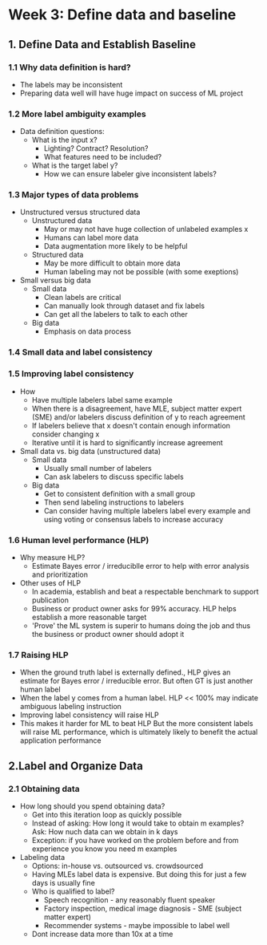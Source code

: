 # Week 3: Define data and baseline

## 1. Define Data and Establish Baseline
### 1.1 Why data definition is hard?
+ The labels may be inconsistent
+ Preparing data well will have huge impact on success of ML project

### 1.2 More label ambiguity examples
+ Data definition questions:
  + What is the input x?
    + Lighting? Contract? Resolution?
    + What features need to be included?
  + What is the target label y?
    + How we can ensure labeler give inconsistent labels?

### 1.3 Major types of data problems
+ Unstructured versus structured data
  + Unstructured data
    + May or may not have huge collection of unlabeled examples x
    + Humans can label more data
    + Data augmentation more likely to be helpful
  + Structured data
    + May be more difficult to obtain more data
    + Human labeling may not be possible (with some exeptions)
+ Small versus big data
  + Small data
    + Clean labels are critical
    + Can manually look through dataset and fix labels
    + Can get all the labelers to talk to each other
  + Big data
    + Emphasis on data process

### 1.4 Small data and label consistency

### 1.5 Improving label consistency
+ How
  + Have multiple labelers label same example
  + When there is a disagreement, have MLE, subject matter expert (SME) and/or labelers discuss definition of y to reach agreement
  + If labelers believe that x doesn't contain enough information consider changing x
  + Iterative until it is hard to significantly increase agreement
+ Small data vs. big data (unstructured data)
  + Small data
    + Usually small number of labelers
    + Can ask labelers to discuss specific labels
  + Big data
    + Get to consistent definition with a small group
    + Then send labeling instructions to labelers
    + Can consider having multiple labelers label every example and using voting or consensus labels to increase accuracy
 
### 1.6 Human level performance (HLP)
  + Why measure HLP?
    + Estimate Bayes error / irreduciblle error to help with error analysis and prioritization 
  + Other uses of HLP
    + In academia, establish and beat a respectable benchmark to support publication
    + Business or product owner asks for 99% accuracy. HLP helps establish a more reasonable target
    + 'Prove' the ML system is superir to humans doing the job and thus the business or product owner should adopt it

### 1.7 Raising HLP
  + When the ground truth label is externally defined., HLP gives an estimate for Bayes error / irreducible error. But often GT is just another human label
  + When the label y comes from a human label. HLP << 100% may indicate ambiguous labeling instruction
  + Improving label consistency will raise HLP
  + This makes it harder for ML to beat HLP But the more consistent labels will raise ML performance, which is ultimately likely to benefit the actual application performance
 
## 2.Label and Organize Data
### 2.1 Obtaining data
+ How long should you spend obtaining data?
  + Get into this iteration loop as quickly possible
  + Instead of asking: How long it would take to obtain m examples? Ask: How nuch data can we obtain in k days
  + Exception: if you have worked on the problem before and from experience you know you need m examples
+ Labeling data
  + Options: in-house vs. outsourced vs. crowdsourced
  + Having MLEs label data is expensive. But doing this for just a few days is usually fine
  + Who is qualified to label?
    + Speech recognition - any reasonably fluent speaker
    + Factory inspection, medical image diagnosis - SME (subject matter expert)
    + Recommender systems - maybe impossible to label well
  + Dont increase data more than 10x at a time


